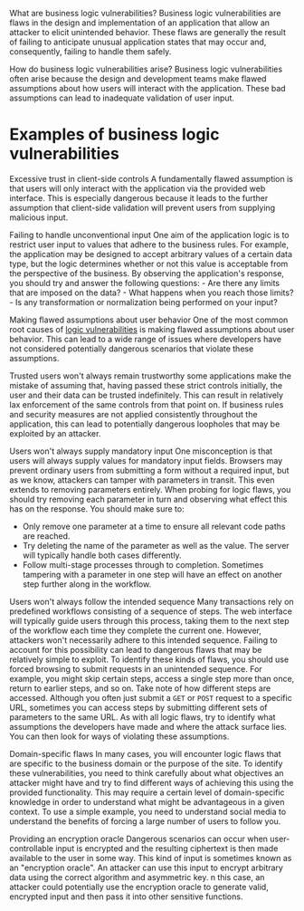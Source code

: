 What are business logic vulnerabilities?
Business logic vulnerabilities are flaws in the design and implementation of an application that allow an attacker to elicit unintended behavior. These flaws are generally the result of failing to anticipate unusual application states that may occur and, consequently, failing to handle them safely.

How do business logic vulnerabilities arise?
Business logic vulnerabilities often arise because the design and development teams make flawed assumptions about how users will interact with the application. These bad assumptions can lead to inadequate validation of user input.

# Examples of business logic vulnerabilities

Excessive trust in client-side controls
A fundamentally flawed assumption is that users will only interact with the application via the provided web interface. This is especially dangerous because it leads to the further assumption that client-side validation will prevent users from supplying malicious input.

Failing to handle unconventional input
One aim of the application logic is to restrict user input to values that adhere to the business rules. For example, the application may be designed to accept arbitrary values of a certain data type, but the logic determines whether or not this value is acceptable from the perspective of the business.
By observing the application's response, you should try and answer the following questions:
	-   Are there any limits that are imposed on the data?
	-   What happens when you reach those limits?
	-   Is any transformation or normalization being performed on your input?

Making flawed assumptions about user behavior
One of the most common root causes of [logic vulnerabilities](https://portswigger.net/web-security/logic-flaws) is making flawed assumptions about user behavior. This can lead to a wide range of issues where developers have not considered potentially dangerous scenarios that violate these assumptions.

Trusted users won't always remain trustworthy
some applications make the mistake of assuming that, having passed these strict controls initially, the user and their data can be trusted indefinitely. This can result in relatively lax enforcement of the same controls from that point on.
If business rules and security measures are not applied consistently throughout the application, this can lead to potentially dangerous loopholes that may be exploited by an attacker.

Users won't always supply mandatory input
One misconception is that users will always supply values for mandatory input fields. Browsers may prevent ordinary users from submitting a form without a required input, but as we know, attackers can tamper with parameters in transit. This even extends to removing parameters entirely.
When probing for logic flaws, you should try removing each parameter in turn and observing what effect this has on the response. You should make sure to:
-   Only remove one parameter at a time to ensure all relevant code paths are reached.
-   Try deleting the name of the parameter as well as the value. The server will typically handle both cases differently.
-   Follow multi-stage processes through to completion. Sometimes tampering with a parameter in one step will have an effect on another step further along in the workflow.

Users won't always follow the intended sequence
Many transactions rely on predefined workflows consisting of a sequence of steps. The web interface will typically guide users through this process, taking them to the next step of the workflow each time they complete the current one. However, attackers won't necessarily adhere to this intended sequence. Failing to account for this possibility can lead to dangerous flaws that may be relatively simple to exploit.
To identify these kinds of flaws, you should use forced browsing to submit requests in an unintended sequence. For example, you might skip certain steps, access a single step more than once, return to earlier steps, and so on. Take note of how different steps are accessed. Although you often just submit a `GET` or `POST` request to a specific URL, sometimes you can access steps by submitting different sets of parameters to the same URL. As with all logic flaws, try to identify what assumptions the developers have made and where the attack surface lies. You can then look for ways of violating these assumptions.

Domain-specific flaws
In many cases, you will encounter logic flaws that are specific to the business domain or the purpose of the site.
To identify these vulnerabilities, you need to think carefully about what objectives an attacker might have and try to find different ways of achieving this using the provided functionality. This may require a certain level of domain-specific knowledge in order to understand what might be advantageous in a given context. To use a simple example, you need to understand social media to understand the benefits of forcing a large number of users to follow you.

Providing an encryption oracle
Dangerous scenarios can occur when user-controllable input is encrypted and the resulting ciphertext is then made available to the user in some way. This kind of input is sometimes known as an "encryption oracle". An attacker can use this input to encrypt arbitrary data using the correct algorithm and asymmetric key.
n this case, an attacker could potentially use the encryption oracle to generate valid, encrypted input and then pass it into other sensitive functions.